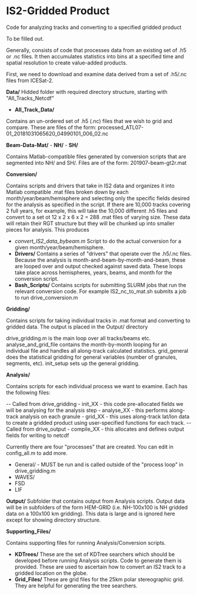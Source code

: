 # IS2-Gridded Product
Code for analyzing tracks and converting to a specified gridded product

To be filled out. 

Generally, consists of code that processes data from an existing set of .h5 or .nc files. It then accumulates statistics into bins at a specified time and spatial resolution to create value-added products. 

First, we need to download and examine data derived from a set of .h5/.nc files from ICESat-2. 

**Data/**
Hidded folder with required directory structure, starting with "All_Tracks_Netcdf"

  - **All_Track_Data/**

Contains an un-ordered set of .h5 (.nc) files that we wish to grid and compare. These are files of the form: processed_ATL07-01_20181031065620_04990101_006_02.nc

**Beam-Data-Mat/**
      - **NH/**
      - **SH/**

Contains Matlab-compatible files generated by conversion scripts that are segmented into NH/ and SH/. Files are of the form: 201907-beam-gt2r.mat

**Conversion/**

Contains scripts and drivers that take in IS2 data and organizes it into Matlab compatible .mat files broken down by each month/year/beam/hemisphere and selecting only the specific fields desired for the analysis as specified in the script. If there are 10,000 tracks covering 2 full years, for example, this will take the 10,000 different .h5 files and convert to a set ot 12 x 2 x 6 x 2 = 288 .mat files of varying size. These data will retain their RGT structure but they will be chunked up into smaller pieces for analysis. This produces 
  
  - _convert_IS2_data_bybeam.m_
      Script to do the actual conversion for a given month/year/beam/hemisphere.
  - **Drivers/**
      Contains a series of "drivers" that operate over the .h5/.nc files. Because the analysis is month-and-beam-by-month-and-beam, these are looped over and output checked against saved data. These          loops take place across hemispheres, years, beams, and month for the conversion script. 
  - **Bash_Scripts/**
      Contains scripts for submitting SLURM jobs that run the relevant conversion code. For example IS2_nc_to_mat.sh submits a job to run drive_conversion.m 

**Gridding/**

Contains scripts for taking individual tracks in .mat format and converting to gridded data.  The output is placed in the Output/ directory

  drive_gridding.m is the main loop over all tracks/beams etc. 
  analyse_and_grid_file contains the month-by-month looping for an individual file and handles all along-track calculated statistics. 
  grid_general does the statistical gridding for general variables (number of granules, segments, etc). 
  init_setup sets up the general gridding. 

**Analysis/** 

Contains scripts for each individual process we want to examine. Each has the following files:

  -- Called from drive_gridding
    - init_XX - this code pre-allocated fields we will be analysing for the analysis step
    - analyse_XX - this performs along-track analysis on each granule
    - grid_XX - this uses along-track lat/lon data to create a gridded product using user-specified functions for each track. 
  -- Called from drive_output
    - compile_XX - this allocates and defines output fields for writing to netcdf

Currently there are four "processes" that are created. You can edit in config_all.m to add more. 
 - General/ - MUST be run and is called outside of the "process loop" in drive_gridding.m
 - WAVES/ 
 - FSD
 - LIF

**Output/**
  Subfolder that contains output from Analysis scripts. Output data will be in subfolders of the form HEM-GRID (i.e. NH-100x100 is NH gridded data on a 100x100 km gridding). This data is large and is ignored here except for showing directory structure. 

**Supporting_Files/**

Contains supporting files for running Analysis/Conversion scripts. 
  - **KDTrees/**
      These are the set of KDTree searchers which should be developed before running Analysis scripts. Code to generate them is provided. These are used to ascertain how to convert an IS2 track to a gridded location on the globe.
  - **Grid_Files/**
      These are grid files for the 25km polar stereographic grid. They are helpful for generating the tree searchers. 



